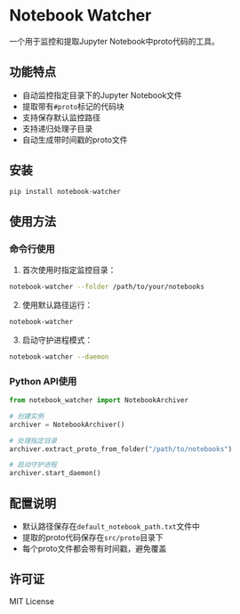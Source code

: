 # Notebook Watcher

一个用于监控和提取Jupyter Notebook中proto代码的工具。

## 功能特点

- 自动监控指定目录下的Jupyter Notebook文件
- 提取带有`#proto`标记的代码块
- 支持保存默认监控路径
- 支持递归处理子目录
- 自动生成带时间戳的proto文件

## 安装

```bash
pip install notebook-watcher
```

## 使用方法

### 命令行使用

1. 首次使用时指定监控目录：
```bash
notebook-watcher --folder /path/to/your/notebooks
```

2. 使用默认路径运行：
```bash
notebook-watcher
```

3. 启动守护进程模式：
```bash
notebook-watcher --daemon
```

### Python API使用

```python
from notebook_watcher import NotebookArchiver

# 创建实例
archiver = NotebookArchiver()

# 处理指定目录
archiver.extract_proto_from_folder("/path/to/notebooks")

# 启动守护进程
archiver.start_daemon()
```

## 配置说明

- 默认路径保存在`default_notebook_path.txt`文件中
- 提取的proto代码保存在`src/proto`目录下
- 每个proto文件都会带有时间戳，避免覆盖

## 许可证

MIT License 